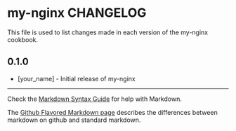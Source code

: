 my-nginx CHANGELOG
==================

This file is used to list changes made in each version of the my-nginx cookbook.

0.1.0
-----
- [your_name] - Initial release of my-nginx

- - -
Check the [Markdown Syntax Guide](http://daringfireball.net/projects/markdown/syntax) for help with Markdown.

The [Github Flavored Markdown page](http://github.github.com/github-flavored-markdown/) describes the differences between markdown on github and standard markdown.
